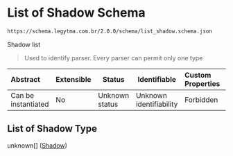 # List of Shadow Schema

```txt
https://schema.legytma.com.br/2.0.0/schema/list_shadow.schema.json
```

Shadow list


> Used to identify parser. Every parser can permit only one type
>

| Abstract            | Extensible | Status         | Identifiable            | Custom Properties | Additional Properties | Access Restrictions | Defined In                                                                          |
| :------------------ | ---------- | -------------- | ----------------------- | :---------------- | --------------------- | ------------------- | ----------------------------------------------------------------------------------- |
| Can be instantiated | No         | Unknown status | Unknown identifiability | Forbidden         | Allowed               | none                | [list_shadow.schema.json](../schema/list_shadow.schema.json) |

## List of Shadow Type

unknown\[] ([Shadow](list_shadow-shadow.md))

